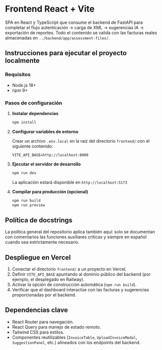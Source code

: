 # Frontend React + Vite

SPA en React y TypeScript que consume el backend de FastAPI para completar el flujo autenticación → carga de XML → sugerencias IA → exportación de reportes. Todo el contenido se valida con las facturas reales almacenadas en `../backend/app/assessment-files/`.

## Instrucciones para ejecutar el proyecto localmente

### Requisitos
- Node.js 18+
- npm 9+

### Pasos de configuración

1. **Instalar dependencias**
   ```bash
   npm install
   ```

2. **Configurar variables de entorno**
   
   Crear un archivo `.env.local` en la raíz del directorio `frontend/` con el siguiente contenido:
   ```
   VITE_API_BASE=http://localhost:8000
   ```

3. **Ejecutar el servidor de desarrollo**
   ```bash
   npm run dev
   ```
   
   La aplicación estará disponible en `http://localhost:5173`

4. **Compilar para producción (opcional)**
   ```bash
   npm run build
   npm run preview
   ```

## Política de docstrings
La política general del repositorio aplica también aquí: solo se documentan con comentarios las funciones auxiliares críticas y siempre en español cuando sea estrictamente necesario.

## Despliegue en Vercel
1. Conectar el directorio `frontend/` a un proyecto en Vercel.
2. Definir `VITE_API_BASE` apuntando al dominio público del backend (por ejemplo, el desplegado en Railway).
3. Activar la opción de construcción automática (`npm run build`).
4. Verificar que el dashboard interactúe con las facturas y sugerencias proporcionadas por el backend.

## Dependencias clave
- React Router para navegación.
- React Query para manejo de estado remoto.
- Tailwind CSS para estilos.
- Componentes reutilizables (`InvoiceTable`, `UploadInvoiceModal`, `SuggestionPanel`, etc.) alineados con los endpoints del backend.
